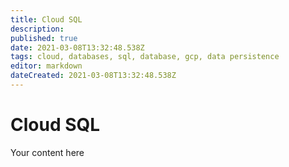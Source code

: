 ```yaml
---
title: Cloud SQL
description: 
published: true
date: 2021-03-08T13:32:48.538Z
tags: cloud, databases, sql, database, gcp, data persistence
editor: markdown
dateCreated: 2021-03-08T13:32:48.538Z
---
```


# Cloud SQL
Your content here
